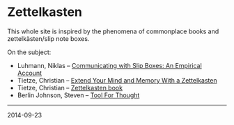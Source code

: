 # Zettelkasten

This whole site is inspired by the phenomena of commonplace books and zettelkästen/slip note boxes. 

On the subject:

* Luhmann, Niklas – [Communicating with Slip Boxes: An Empirical Account](http://scriptogr.am/kuehnm/post/2012-12-22-111621)
* Tietze, Christian – [Extend Your Mind and Memory With a Zettelkasten](http://christiantietze.de/posts/2013/11/extend-your-mind-and-memory-with-a-zettelkasten/)  
* Tietze, Christian – [Zettelkasten book](http://www.zettelkasten.de)  
* Berlin Johnson, Steven – [Tool For Thought](http://www.stevenberlinjohnson.com/movabletype/archives/000230.html)  

<!--
#### Personal notes:

See also: [[filing]]  
[[Luhmann, Niklas – Communicating with Slip Boxes: An Empirical Account]]  
[[Tietze, Christian - Extend Your Mind and Memory With a Zettelkasten]]  
[[TAKING NOTE - Luhmann's Zettelkasten]]  
relevant idé: [[d 2014-04-21]]  
och viktigt: [[avhandling]]  

-->

---

2014-09-23